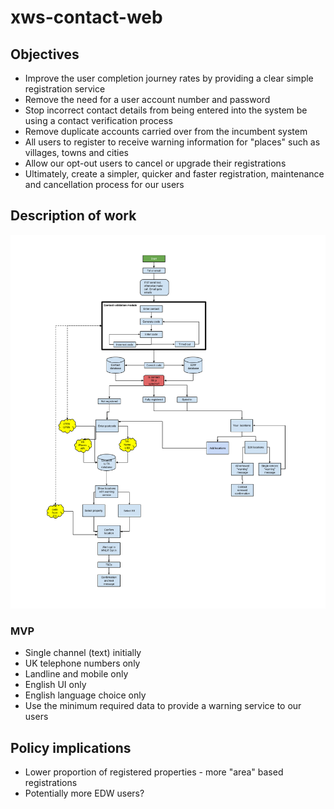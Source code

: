 # xws-contact-web

## Objectives

* Improve the user completion journey rates by providing a clear simple registration service
* Remove the need for a user account number and password
* Stop incorrect contact details from being entered into the system be using a contact verification process
* Remove duplicate accounts carried over from the incumbent system
* All users to register to receive warning information for "places" such as villages, towns and cities
* Allow our opt-out users to cancel or upgrade their registrations
* Ultimately, create a simpler, quicker and faster registration, maintenance and cancellation process for our users

## Description of work

![xws-contact-web-steps](https://github.com/NeXt-Warning-System/documentation/blob/master/xws-contact-web/design/Contact%20first%20alpha%20v3.png)


### MVP

* Single channel (text) initially
* UK telephone numbers only
* Landline and mobile only
* English UI only
* English language choice only
* Use the minimum required data to provide a warning service to our users

## Policy implications

* Lower proportion of registered properties - more "area" based registrations
* Potentially more EDW users?

